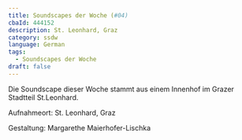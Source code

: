 ```yaml
---
title: Soundscapes der Woche (#04)
cbaId: 444152
description: St. Leonhard, Graz
category: ssdw
language: German
tags:
  - Soundscapes der Woche
draft: false
---
```

Die Soundscape dieser Woche stammt aus einem Innenhof im Grazer Stadtteil St.Leonhard.

Aufnahmeort: St. Leonhard, Graz

Gestaltung: Margarethe Maierhofer-Lischka


